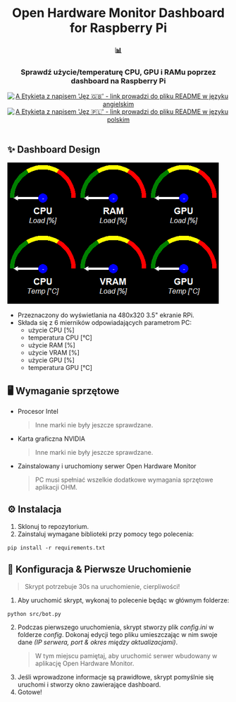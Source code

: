 <div align="center">
   <h1>Open Hardware Monitor Dashboard for Raspberry Pi</h1>
   <h3>📊</h3>
   <h3>Sprawdź użycie/temperaturę CPU, GPU i RAMu poprzez dashboard na Raspberry Pi</h3>
   <a href="https://github.com/Cezary924/Open-Hardware-Monitor-Dashboard-for-Raspberry-Pi/blob/master/README.md" target="__blank"><img alt="A Etykieta z napisem 'Jęz 🇬🇧' - link prowadzi do pliku README w języku angielskim" src="https://img.shields.io/badge/Jęz-🇬🇧-012169?style=for-the-badge"></a>
   <a href="https://github.com/Cezary924/Open-Hardware-Monitor-Dashboard-for-Raspberry-Pi/blob/master/README.pl-pl.md" target="__blank"><img alt="A Etykieta z napisem 'Jęz 🇵🇱' - link prowadzi do pliku README w języku polskim" src="https://img.shields.io/badge/Jęz-🇵🇱-dc143c?style=for-the-badge"></a>
</div><br/>

## ✨ Dashboard Design
![Zrzut ekranu układu dashboard](https://raw.githubusercontent.com/Cezary924/Open-Hardware-Monitor-Dashboard-for-Raspberry-Pi/master/dashboard.png)
- Przeznaczony do wyświetlania na 480x320 3.5" ekranie RPi.
- Składa się z 6 mierników odpowiadających parametrom PC:
   - użycie CPU [%]
   - temperatura CPU [°C]
   - użycie RAM [%]
   - użycie VRAM [%]
   - użycie GPU [%]
   - temperatura GPU [°C]

## 🖥️ Wymaganie sprzętowe
- Procesor Intel
  > Inne marki nie były jeszcze sprawdzane.
- Karta graficzna NVIDIA
  > Inne marki nie były jeszcze sprawdzane.
- Zainstalowany i uruchomiony serwer Open Hardware Monitor
  > PC musi spełniać wszelkie dodatkowe wymagania sprzętowe aplikacji OHM.

## ⚙️ Instalacja
1. Sklonuj to repozytorium.
2. Zainstaluj wymagane biblioteki przy pomocy tego polecenia:
```
pip install -r requirements.txt
```

## 🚀 Konfiguracja & Pierwsze Uruchomienie
   > Skrypt potrzebuje 30s na uruchomienie, cierpliwości!
1. Aby uruchomić skrypt, wykonaj to polecenie będąc w głównym folderze:
```
python src/bot.py
```
2. Podczas pierwszego uruchomienia, skrypt stworzy plik *config.ini* w folderze *config*. Dokonaj edycji tego pliku umieszczając w nim swoje dane *(IP serwera, port & okres między aktualizacjami)*.
   > W tym miejscu pamiętaj, aby uruchomić serwer wbudowany w aplikację Open Hardware Monitor.
3. Jeśli wprowadzone informacje są prawidłowe, skrypt pomyślnie się uruchomi i stworzy okno zawierające dashboard.
4. Gotowe!

